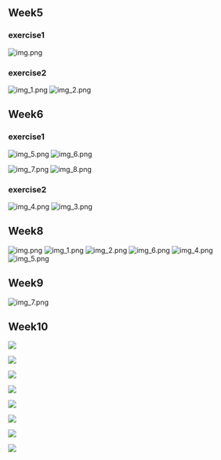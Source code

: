 ## Week5
### exercise1
![img.png](images/img.png)

### exercise2
![img_1.png](images/img_1.png)
![img_2.png](images/img_2.png)

## Week6
### exercise1
![img_5.png](images/img_5.png)
![img_6.png](images/img_6.png)


![img_7.png](images/img_7.png)
![img_8.png](images/img_8.png)

### exercise2
![img_4.png](images/img_4.png)
![img_3.png](images/img_3.png)

## Week8
![img.png](img._fpng)
![img_1.png](images/img_a.png)
![img_2.png](images/img_b.png)
![img_6.png](images/img_e.png)
![img_4.png](images/img_m.png)
![img_5.png](images/img_k.png)

## Week9
![img_7.png](images/img_d.png)

## Week10
![](images/img_9.png)

![](images/img_10.png)

![](images/img_11.png)

![](images/img_12.png)

![](images/img_13.png)

![](images/img_14.png)

![](images/img_15.png)

![](images/img_16.png)